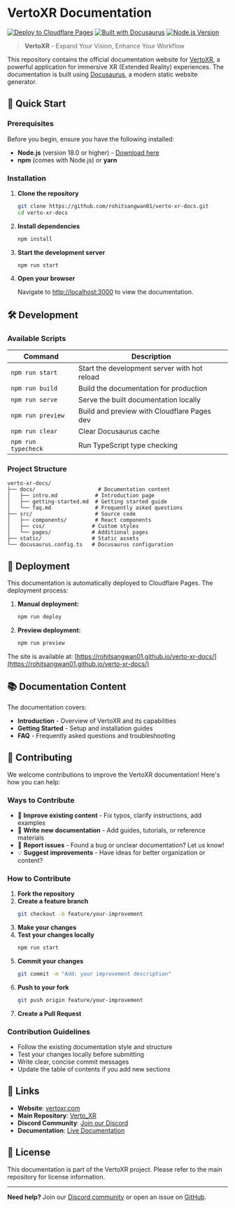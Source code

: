 # VertoXR Documentation

[![Deploy to Cloudflare Pages](https://img.shields.io/badge/Deploy-Cloudflare%20Pages-orange?style=flat-square&logo=cloudflare)](https://pages.cloudflare.com/)
[![Built with Docusaurus](https://img.shields.io/badge/Built%20with-Docusaurus-blue?style=flat-square&logo=docusaurus)](https://docusaurus.io/)
[![Node.js Version](https://img.shields.io/badge/Node.js-%3E%3D18.0-green?style=flat-square&logo=node.js)](https://nodejs.org/)

> **VertoXR** - Expand Your Vision, Enhance Your Workflow

This repository contains the official documentation website for [VertoXR](https://vertoxr.com/), a powerful application for immersive XR (Extended Reality) experiences. The documentation is built using [Docusaurus](https://docusaurus.io/), a modern static website generator.

## 🚀 Quick Start

### Prerequisites

Before you begin, ensure you have the following installed:

- **Node.js** (version 18.0 or higher) - [Download here](https://nodejs.org/)
- **npm** (comes with Node.js) or **yarn**

### Installation

1. **Clone the repository**

   ```bash
   git clone https://github.com/rohitsangwan01/verto-xr-docs.git
   cd verto-xr-docs
   ```

2. **Install dependencies**

   ```bash
   npm install
   ```

3. **Start the development server**

   ```bash
   npm run start
   ```

4. **Open your browser**

   Navigate to [http://localhost:3000](http://localhost:3000) to view the documentation.

## 🛠️ Development

### Available Scripts

| Command             | Description                                  |
| ------------------- | -------------------------------------------- |
| `npm run start`     | Start the development server with hot reload |
| `npm run build`     | Build the documentation for production       |
| `npm run serve`     | Serve the built documentation locally        |
| `npm run preview`   | Build and preview with Cloudflare Pages dev  |
| `npm run clear`     | Clear Docusaurus cache                       |
| `npm run typecheck` | Run TypeScript type checking                 |

### Project Structure

```
verto-xr-docs/
├── docs/                    # Documentation content
│   ├── intro.md            # Introduction page
│   ├── getting-started.md  # Getting started guide
│   └── faq.md              # Frequently asked questions
├── src/                    # Source code
│   ├── components/         # React components
│   ├── css/               # Custom styles
│   └── pages/             # Additional pages
├── static/                # Static assets
└── docusaurus.config.ts   # Docusaurus configuration
```

## 🚀 Deployment

This documentation is automatically deployed to Cloudflare Pages. The deployment process:

1. **Manual deployment:**

   ```bash
   npm run deploy
   ```

2. **Preview deployment:**
   ```bash
   npm run preview
   ```

The site is available at: [https://rohitsangwan01.github.io/verto-xr-docs/](https://rohitsangwan01.github.io/verto-xr-docs/)

## 📚 Documentation Content

The documentation covers:

- **Introduction** - Overview of VertoXR and its capabilities
- **Getting Started** - Setup and installation guides
- **FAQ** - Frequently asked questions and troubleshooting

## 🤝 Contributing

We welcome contributions to improve the VertoXR documentation! Here's how you can help:

### Ways to Contribute

- 📝 **Improve existing content** - Fix typos, clarify instructions, add examples
- 📖 **Write new documentation** - Add guides, tutorials, or reference materials
- 🐛 **Report issues** - Found a bug or unclear documentation? Let us know!
- 💡 **Suggest improvements** - Have ideas for better organization or content?

### How to Contribute

1. **Fork the repository**
2. **Create a feature branch**
   ```bash
   git checkout -b feature/your-improvement
   ```
3. **Make your changes**
4. **Test your changes locally**
   ```bash
   npm run start
   ```
5. **Commit your changes**
   ```bash
   git commit -m "Add: your improvement description"
   ```
6. **Push to your fork**
   ```bash
   git push origin feature/your-improvement
   ```
7. **Create a Pull Request**

### Contribution Guidelines

- Follow the existing documentation style and structure
- Test your changes locally before submitting
- Write clear, concise commit messages
- Update the table of contents if you add new sections

## 🔗 Links

- **Website**: [vertoxr.com](https://vertoxr.com/)
- **Main Repository**: [Verto_XR](https://github.com/rohitsangwan01/Verto_XR)
- **Discord Community**: [Join our Discord](https://discord.gg/pmAErJmGk5)
- **Documentation**: [Live Documentation](https://docs.vertoxr.com)

## 📄 License

This documentation is part of the VertoXR project. Please refer to the main repository for license information.

---

**Need help?** Join our [Discord community](https://discord.gg/pmAErJmGk5) or open an issue on [GitHub](https://github.com/rohitsangwan01/verto-xr-docs/issues).
